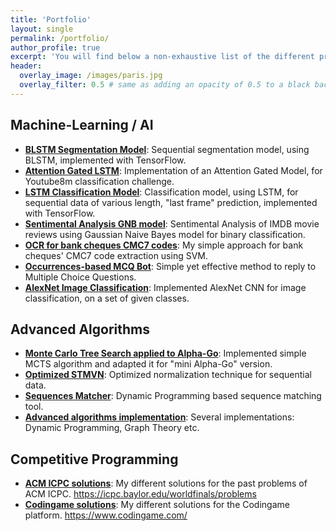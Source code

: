 ```yaml
---
title: 'Portfolio'
layout: single
permalink: /portfolio/
author_profile: true
excerpt: 'You will find below a non-exhaustive list of the different projects I realized during the last years, as well as links to the source codes.'
header:
  overlay_image: /images/paris.jpg
  overlay_filter: 0.5 # same as adding an opacity of 0.5 to a black background
---
```


## Machine-Learning / AI

- [**BLSTM Segmentation Model**](https://github.com/RafaelCartenet/BLSTMsegmentation): Sequential segmentation model, using BLSTM, implemented with TensorFlow.
- [**Attention Gated LSTM**](https://github.com/RafaelCartenet/AttentionGatedLSTM): Implementation of an Attention Gated Model, for Youtube8m classification challenge.
- [**LSTM Classification Model**](https://github.com/RafaelCartenet/LSTMsequence-classifier): Classification model, using LSTM, for sequential data of various length, "last frame" prediction, implemented with TensorFlow.
- [**Sentimental Analysis GNB model**](https://github.com/RafaelCartenet/GaussianNBSentimentalAnalysis): Sentimental Analysis of IMDB movie reviews using Gaussian Naive Bayes model for binary classification.
- [**OCR for bank cheques CMC7 codes**](https://github.com/RafaelCartenet/OCR-CMC7): My simple approach for bank cheques' CMC7 code extraction using SVM.
- [**Occurrences-based MCQ Bot**](https://github.com/RafaelCartenet/MCQbot): Simple yet effective method to reply to Multiple Choice Questions.
- [**AlexNet Image Classification**](https://github.com/RafaelCartenet/AlexNetClassification): Implemented AlexNet CNN for image classification, on a set of given classes.

## Advanced Algorithms

- [**Monte Carlo Tree Search applied to Alpha-Go**](https://github.com/RafaelCartenet/MonteCarloTreeSearchAlphaGo): Implemented simple MCTS algorithm and adapted it for "mini Alpha-Go" version.
- [**Optimized STMVN**](https://github.com/RafaelCartenet/MFCC_STMVN): Optimized normalization technique for sequential data.
- [**Sequences Matcher**](https://github.com/RafaelCartenet/SequenceMatcher): Dynamic Programming based sequence matching tool.
- [**Advanced algorithms implementation**](https://github.com/RafaelCartenet/Advanced-Algorithms): Several implementations: Dynamic Programming, Graph Theory etc.


## Competitive Programming

- [**ACM ICPC solutions**](https://github.com/RafaelCartenet/ACMICPC-Training): My different solutions for the past problems of ACM ICPC. https://icpc.baylor.edu/worldfinals/problems
- [**Codingame solutions**](https://github.com/RafaelCartenet/Codingame): My different solutions for the Codingame platform. https://www.codingame.com/
